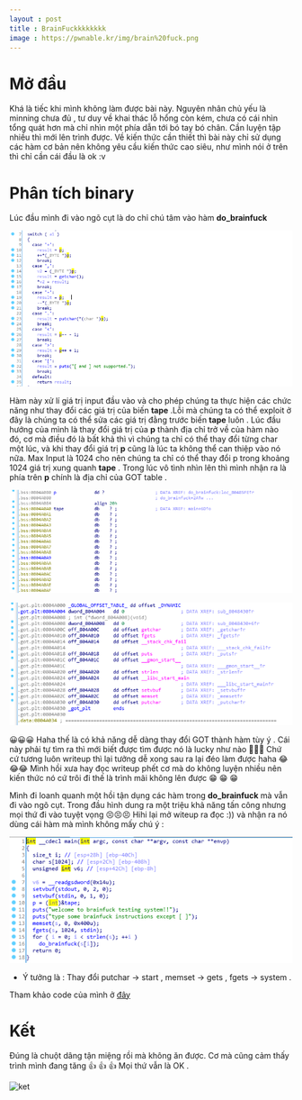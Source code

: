 ```yaml
---
layout : post 
title : BrainFuckkkkkkkk
image : https://pwnable.kr/img/brain%20fuck.png
--- 
```


# Mở đầu 

Khá là tiếc khi mình không làm được bài này. Nguyên nhân chủ yếu là minning chưa đủ , tư duy về khai thác lỗ hổng còn kém, chưa có cái nhìn tổng quát hơn mà chỉ nhìn một phía dẫn tới bó tay bó chân. Cần luyện tập nhiều thì mới lên trình được. Về kiến thức cần thiết thì bài này chỉ sử dụng các hàm cơ bản nên không yêu cầu kiến thức cao siêu, như mình nói ở trên thì chỉ cần cái đầu là ok :v 

# Phân tích binary 

Lúc đầu mình đi vào ngõ cụt là do chỉ chú tâm vào hàm **do_brainfuck**

![hinh1](/Pwnable/pwnable.kr/rookiss/brainfuck/hinh1.PNG) 

Hàm này xử lí giá trị input đầu vào và cho phép chúng ta thực hiện các chức năng như thay đổi các giá trị của biến **tape** .Lỗi mà 
chúng ta có thể exploit ở đây là chúng ta có thể sửa các giá trị đằng trước biến **tape** luôn . Lúc đầu hướng của mình là thay đổi giá trị của **p** thành địa chỉ trở về của hàm nào đó, cơ mà điều đó là bất khả thì vì chúng ta chỉ có thể thay đổi từng char một lúc, và khi thay đổi giá trị **p** cũng là lúc ta không thể can thiệp vào nó nữa. 
Max Input là 1024 cho nên chúng ta chỉ có thể thay đổi p trong khoảng 1024 giá trị xung quanh **tape** .
Trong lúc vô tình nhìn lên thì mình nhận ra là phía trên **p** chính là địa chỉ của GOT table .

![hinh2](/Pwnable/pwnable.kr/rookiss/brainfuck/hinh2.PNG)

![hinh3]( /Pwnable/pwnable.kr/rookiss/brainfuck/hinh3.PNG)

😀😀😀 Haha thế là có khả năng dễ dàng thay đổi GOT thành hàm tùy ý . Cái này phải tự tìm ra thì mới biết được tìm được nó là lucky như nào 😬😬😬 Chứ cứ tương luôn writeup thì lại tưởng dễ xong sau ra lại đéo làm được haha 😂😂😂 Mình hồi xưa hay đọc writeup phết cơ mà do không luyện nhiều nên kiến thức nó cứ trôi đi thế là trình mãi không lên được  😁  😁  😁 

Mình đi loanh quanh một hồi tận dụng các hàm trong **do_brainfuck** mà vẫn đi vào ngõ cụt. Trong đầu hình dung ra một triệu khả năng tấn công nhưng mọi thứ đi vào tuyệt vọng  😣😣😣 Hihi lại mở witeup ra đọc :)) và nhận ra nó dùng cái hàm mà mình không mấy chú ý : 


![hinh4](/Pwnable/pwnable.kr/rookiss/brainfuck/hinh4.PNG)  


- Ý tưởng là : Thay đổi putchar -> start , memset -> gets , fgets -> system . 

Tham khảo code của mình ở [đây](https://github.com/hacmao/hacmao.github.io/tree/master/Pwnable/pwnable.kr/rookiss/brainfuck)

# Kết 

Đúng là chuột dâng tận miệng rồi mà không ăn được. Cơ mà cũng cảm thấy trình mình đang tăng 👍 👍 👍  Mọi thứ vẫn là OK . 
   

![ket](https://ichef.bbci.co.uk/news/660/cpsprodpb/17D39/production/_96439579_whatsubject.jpg)
